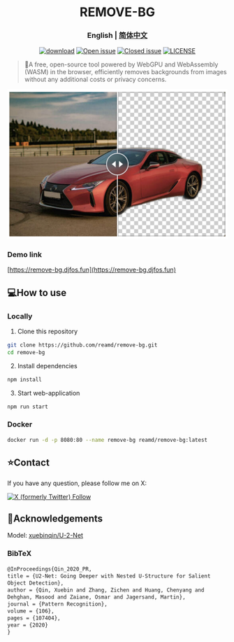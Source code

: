 # <div align="center">REMOVE-BG</div>

### <div align="center"><b>English | <a href="README_CN.md">简体中文</a></b></div>

<div align="center">

[![download](https://img.shields.io/github/downloads/reamd/remove-bg/total.svg)](https://github.com/reamd/remove-bg/releases)
[![Open issue](https://img.shields.io/github/issues/reamd/remove-bg)](https://github.com/reamd/remove-bg/issues)
[![Closed issue](https://img.shields.io/github/issues-closed/reamd/remove-bg)](https://github.com/reamd/remove-bg/issues)
[![LICENSE](https://img.shields.io/badge/License-GPL%203.0-blue.svg)](https://github.com/reamd/remove-bg/blob/master/LICENSE)

</div>

> :rocket:A free, open-source tool powered by WebGPU and WebAssembly (WASM) in the browser, efficiently removes backgrounds from images without any additional costs or privacy concerns.

<div align="center">
<img src="src/assets/img/example.png" width=600/>
</div>

### Demo link

[https://remove-bg.djfos.fun](https://remove-bg.djfos.fun)

## :computer:How to use

### Locally

1. Clone this repository

```bash
git clone https://github.com/reamd/remove-bg.git
cd remove-bg
```

2. Install dependencies

```bash
npm install
```

3. Start web-application

```bash
npm run start
```

### Docker

```bash
docker run -d -p 8080:80 --name remove-bg reamd/remove-bg:latest
```

## :star:Contact

If you have any question, please follow me on X:

[![X (formerly Twitter) Follow](https://img.shields.io/twitter/follow/DJ_wilderness)](https://x.com/DJ_wilderness)

## :information_desk_person:Acknowledgements

Model: [xuebinqin/U-2-Net](https://github.com/xuebinqin/U-2-Net)

### BibTeX

```
@InProceedings{Qin_2020_PR,
title = {U2-Net: Going Deeper with Nested U-Structure for Salient Object Detection},
author = {Qin, Xuebin and Zhang, Zichen and Huang, Chenyang and Dehghan, Masood and Zaiane, Osmar and Jagersand, Martin},
journal = {Pattern Recognition},
volume = {106},
pages = {107404},
year = {2020}
}
```
